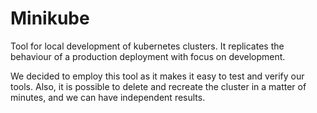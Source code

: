 # Minikube
Tool for local development of kubernetes clusters. It replicates the behaviour of
a production deployment with focus on
development. 

We decided to employ this tool as it makes it easy to test
and verify our tools. Also, it is 
possible to delete and recreate the 
cluster in a matter of minutes, and 
we can have independent results.

